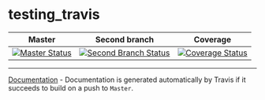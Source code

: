 # testing_travis
| Master        | Second branch | Coverage |
| ------------- |:-------------:| --------- |
| [![Master Status](https://travis-ci.org/ChiminhTT/testing_travis.svg?branch=master)](https://travis-ci.org/ChiminhTT/testing_travis) | [![Second Branch Status](https://travis-ci.org/ChiminhTT/testing_travis.svg?branch=second_branch)](https://travis-ci.org/ChiminhTT/testing_travis)|[![Coverage Status](https://coveralls.io/repos/github/ChiminhTT/testing_travis/badge.svg)](https://coveralls.io/github/ChiminhTT/testing_travis)|
----
[Documentation](https://chiminhtt.github.io/testing_travis/testing/index.html) - 
Documentation is generated automatically by Travis if it succeeds to build on a push to `Master`.
